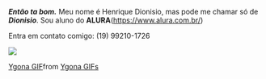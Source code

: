 **_Então ta bom._**
Meu nome é Henrique Dionisio, mas pode me chamar só de **_Dionisio_**.
Sou aluno do **ALURA**(https://www.alura.com.br/)

Entra em contato comigo:
(19) 99210-1726


![](https://tenor.com/pt-BR/view/tik-tok-tiktok-meme-bts-meme-crying-gif-24083908)


<div class="tenor-gif-embed" data-postid="19329809" data-share-method="host" data-aspect-ratio="0.81875" data-width="100%"><a href="https://tenor.com/view/ygona-gif-19329809">Ygona GIF</a>from <a href="https://tenor.com/search/ygona-gifs">Ygona GIFs</a></div> <script type="text/javascript" async src="https://tenor.com/embed.js"></script>
